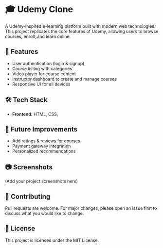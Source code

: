 # 🎓 Udemy Clone

A Udemy-inspired e-learning platform built with modern web technologies.  
This project replicates the core features of Udemy, allowing users to browse courses, enroll, and learn online.

## 🚀 Features
- User authentication (login & signup)
- Course listing with categories
- Video player for course content
- Instructor dashboard to create and manage courses
- Responsive UI for all devices

## 🛠 Tech Stack
- **Frontend:** HTML, CSS, 

## 📌 Future Improvements
- Add ratings & reviews for courses  
- Payment gateway integration  
- Personalized recommendations  

## 📷 Screenshots
(Add your project screenshots here)

## 🤝 Contributing
Pull requests are welcome. For major changes, please open an issue first to discuss what you would like to change.

## 📜 License
This project is licensed under the MIT License.
